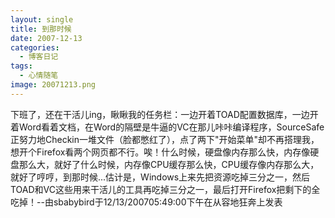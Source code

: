 ```yaml
---
layout: single
title: 到那时候
date: 2007-12-13
categories:
  - 博客日记
tags:
  - 心情随笔
image: 20071213.png
---
```


下班了，还在干活儿ing，瞅瞅我的任务栏：一边开着TOAD配置数据库，一边开着Word看着文档，在Word的隔壁是牛逼的VC在那儿咔咔编译程序，SourceSafe正努力地Checkin一堆文件（脸都憋红了），点了两下\"开始菜单\"却不再搭理我，想开个Firefox看两个网页都不行。唉！什么时候，硬盘像内存那么快，内存像硬盘那么大，就好了什么时候，内存像CPU缓存那么快，CPU缓存像内存那么大，就好了哼哼，到那时候...估计是，Windows上来先把资源吃掉三分之一，然后TOAD和VC这些用来干活儿的工具再吃掉三分之一，最后打开Firefox把剩下的全吃掉！--由sbabybird于12/13/200705&#58;49&#58;00下午在从容地狂奔上发表
